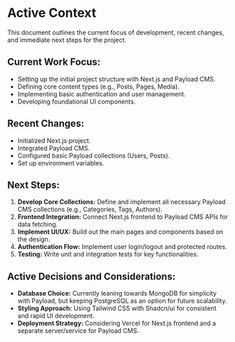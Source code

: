 # Active Context

This document outlines the current focus of development, recent changes, and immediate next steps for the project.

## Current Work Focus:
- Setting up the initial project structure with Next.js and Payload CMS.
- Defining core content types (e.g., Posts, Pages, Media).
- Implementing basic authentication and user management.
- Developing foundational UI components.

## Recent Changes:
- Initialized Next.js project.
- Integrated Payload CMS.
- Configured basic Payload collections (Users, Posts).
- Set up environment variables.

## Next Steps:
1. **Develop Core Collections:** Define and implement all necessary Payload CMS collections (e.g., Categories, Tags, Authors).
2. **Frontend Integration:** Connect Next.js frontend to Payload CMS APIs for data fetching.
3. **Implement UI/UX:** Build out the main pages and components based on the design.
4. **Authentication Flow:** Implement user login/logout and protected routes.
5. **Testing:** Write unit and integration tests for key functionalities.

## Active Decisions and Considerations:
- **Database Choice:** Currently leaning towards MongoDB for simplicity with Payload, but keeping PostgreSQL as an option for future scalability.
- **Styling Approach:** Using Tailwind CSS with Shadcn/ui for consistent and rapid UI development.
- **Deployment Strategy:** Considering Vercel for Next.js frontend and a separate server/service for Payload CMS.